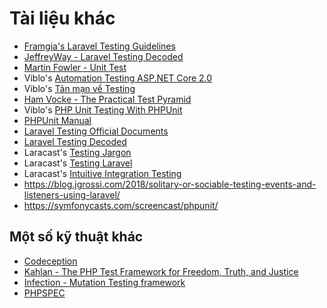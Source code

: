 # Tài liệu khác

-   [Framgia's Laravel Testing Guidelines](https://github.com/framgia/laravel-test-guideline/)
-   [JeffreyWay - Laravel Testing Decoded](https://leanpub.com/laravel-testing-decoded)
-   [Martin Fowler - Unit Test](https://martinfowler.com/bliki/UnitTest.html)
-   Viblo's [Automation Testing ASP.NET Core 2.0](https://viblo.asia/p/ByEZk96E5Q0)
-   Viblo's [Tản mạn về Testing](https://viblo.asia/p/1Je5EMn05nL)
-   [Ham Vocke - The Practical Test Pyramid](https://martinfowler.com/articles/practical-test-pyramid.html)
-   Viblo's [PHP Unit Testing With PHPUnit](https://viblo.asia/s/php-unit-testing-with-phpunit-Wj53OmBb56m)
-   [PHPUnit Manual](https://phpunit.de/manual/current/en/phpunit-book.pdf)
-   [Laravel Testing Official Documents](https://laravel.com/docs/master/testing)
-   [Laravel Testing Decoded](https://leanpub.com/laravel-testing-decoded)
-   Laracast's [Testing Jargon](https://laracasts.com/series/testing-jargon)
-   Laracast's [Testing Laravel](https://laracasts.com/series/phpunit-testing-in-laravel)
-   Laracast's [Intuitive Integration Testing](https://laracasts.com/series/intuitive-integration-testing)
-   https://blog.jgrossi.com/2018/solitary-or-sociable-testing-events-and-listeners-using-laravel/
-   https://symfonycasts.com/screencast/phpunit/

## Một số kỹ thuật khác

-   [Codeception](https://github.com/Codeception)
-   [Kahlan - The PHP Test Framework for Freedom, Truth, and Justice](https://github.com/kahlan/kahlan)
-   [Infection - Mutation Testing framework](https://github.com/infection/infection)
-   [PHPSPEC](https://www.phpspec.net/en/stable/)
